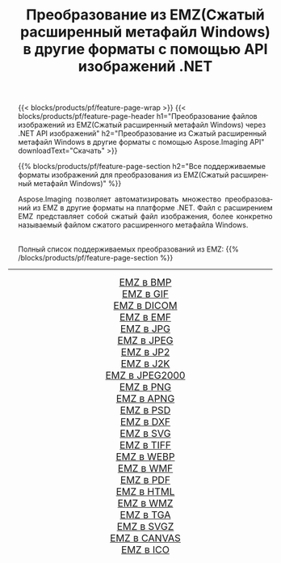 ﻿---
title: Преобразование из EMZ(Сжатый расширенный метафайл Windows) в другие форматы с помощью API изображений .NET 
weight: 3920
url: /ru/net/conversion/from/emz/ 
lang: ru
langdirlevel: 2
locales: zh-hans,ja,it,ru,de,es,fr,nl,id,lt,pl,pt,vi,tr,ko,zh-hant,ar,hi,th,sv,cs,uk,he
description: Используя Aspose.Imaging, вы можете легко конвертировать из EMZ(Сжатый расширенный метафайл Windows) в другие форматы.
---

{{< blocks/products/pf/feature-page-wrap >}}
{{< blocks/products/pf/feature-page-header h1="Преобразование файлов изображений из EMZ(Сжатый расширенный метафайл Windows) через .NET API изображений" h2="Преобразование из Сжатый расширенный метафайл Windows в другие форматы с помощью Aspose.Imaging API" downloadText="Скачать" >}}


{{% blocks/products/pf/feature-page-section  h2="Все поддерживаемые форматы изображений для преобразования из EMZ(Сжатый расширенный метафайл Windows)" %}}
<p align=justify>Aspose.Imaging позволяет автоматизировать множество преобразований из EMZ в другие форматы на платформе .NET. Файл с расширением EMZ представляет собой сжатый файл изображения, более конкретно называемый файлом сжатого расширенного метафайла Windows.</p>
<br/>
Полный список поддерживаемых преобразований из EMZ:
{{% /blocks/products/pf/feature-page-section %}}
<div class="container-fluid productfamilypage bg-gray">
    <div class="convertypes bg-gray agp-content section">
        <div class="container">
		<hr style="margin-left:-20px;"/>
		<div class="row other-converters" style="gap: 10px;font-size: 19px;text-align:center;">
		    <div class='col-md-2 other-converter remove-lp remove-rp'><a href="/imaging/ru/net/conversion/emz-to-bmp/" style="padding:15px;">EMZ в BMP</a></div><div class='col-md-2 other-converter remove-lp remove-rp'><a href="/imaging/ru/net/conversion/emz-to-gif/" style="padding:15px;">EMZ в GIF</a></div><div class='col-md-2 other-converter remove-lp remove-rp'><a href="/imaging/ru/net/conversion/emz-to-dicom/" style="padding:15px;">EMZ в DICOM</a></div><div class='col-md-2 other-converter remove-lp remove-rp'><a href="/imaging/ru/net/conversion/emz-to-emf/" style="padding:15px;">EMZ в EMF</a></div><div class='col-md-2 other-converter remove-lp remove-rp'><a href="/imaging/ru/net/conversion/emz-to-jpg/" style="padding:15px;">EMZ в JPG</a></div><div class='col-md-2 other-converter remove-lp remove-rp'><a href="/imaging/ru/net/conversion/emz-to-jpeg/" style="padding:15px;">EMZ в JPEG</a></div><div class='col-md-2 other-converter remove-lp remove-rp'><a href="/imaging/ru/net/conversion/emz-to-jp2/" style="padding:15px;">EMZ в JP2</a></div><div class='col-md-2 other-converter remove-lp remove-rp'><a href="/imaging/ru/net/conversion/emz-to-j2k/" style="padding:15px;">EMZ в J2K</a></div><div class='col-md-2 other-converter remove-lp remove-rp'><a href="/imaging/ru/net/conversion/emz-to-jpeg2000/" style="padding:15px;">EMZ в JPEG2000</a></div><div class='col-md-2 other-converter remove-lp remove-rp'><a href="/imaging/ru/net/conversion/emz-to-png/" style="padding:15px;">EMZ в PNG</a></div><div class='col-md-2 other-converter remove-lp remove-rp'><a href="/imaging/ru/net/conversion/emz-to-apng/" style="padding:15px;">EMZ в APNG</a></div><div class='col-md-2 other-converter remove-lp remove-rp'><a href="/imaging/ru/net/conversion/emz-to-psd/" style="padding:15px;">EMZ в PSD</a></div><div class='col-md-2 other-converter remove-lp remove-rp'><a href="/imaging/ru/net/conversion/emz-to-dxf/" style="padding:15px;">EMZ в DXF</a></div><div class='col-md-2 other-converter remove-lp remove-rp'><a href="/imaging/ru/net/conversion/emz-to-svg/" style="padding:15px;">EMZ в SVG</a></div><div class='col-md-2 other-converter remove-lp remove-rp'><a href="/imaging/ru/net/conversion/emz-to-tiff/" style="padding:15px;">EMZ в TIFF</a></div><div class='col-md-2 other-converter remove-lp remove-rp'><a href="/imaging/ru/net/conversion/emz-to-webp/" style="padding:15px;">EMZ в WEBP</a></div><div class='col-md-2 other-converter remove-lp remove-rp'><a href="/imaging/ru/net/conversion/emz-to-wmf/" style="padding:15px;">EMZ в WMF</a></div><div class='col-md-2 other-converter remove-lp remove-rp'><a href="/imaging/ru/net/conversion/emz-to-pdf/" style="padding:15px;">EMZ в PDF</a></div><div class='col-md-2 other-converter remove-lp remove-rp'><a href="/imaging/ru/net/conversion/emz-to-html/" style="padding:15px;">EMZ в HTML</a></div><div class='col-md-2 other-converter remove-lp remove-rp'><a href="/imaging/ru/net/conversion/emz-to-wmz/" style="padding:15px;">EMZ в WMZ</a></div><div class='col-md-2 other-converter remove-lp remove-rp'><a href="/imaging/ru/net/conversion/emz-to-tga/" style="padding:15px;">EMZ в TGA</a></div><div class='col-md-2 other-converter remove-lp remove-rp'><a href="/imaging/ru/net/conversion/emz-to-svgz/" style="padding:15px;">EMZ в SVGZ</a></div><div class='col-md-2 other-converter remove-lp remove-rp'><a href="/imaging/ru/net/conversion/emz-to-canvas/" style="padding:15px;">EMZ в CANVAS</a></div><div class='col-md-2 other-converter remove-lp remove-rp'><a href="/imaging/ru/net/conversion/emz-to-ico/" style="padding:15px;">EMZ в ICO</a></div>
                </div>
        </div>
    </div>
</div>
<br/>

